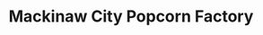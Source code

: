---
title: "Mackinaw City Popcorn Factory"
url: /mackinaw-city/mackinaw-city-popcorn-factory/
shop: Süßwaren
---